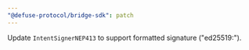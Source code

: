 ```yaml
---
"@defuse-protocol/bridge-sdk": patch
---
```


Update `IntentSignerNEP413` to support formatted signature ("ed25519:<base58>").
